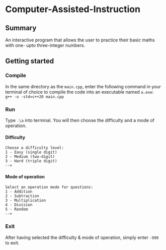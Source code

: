 # Computer-Assisted-Instruction

## Summary
An interactive program that allows the user to practice their basic maths with one- upto three-integer numbers.

## Getting started
### Compile
In the same directory as the `main.cpp`, enter the following command in your terminal of choice to compile the code into an executable named `a.exe`:<br>
`g++ -o -std=c++20 main.cpp`

### Run
Type `.\a` into terminal. You will then choose the difficulty and a mode of operation.

#### Difficulty
```
Choose a difficulty level:
1 - Easy (single digit)
2 - Medium (two-digit)
3 - Hard (triple digit)
-->
```

#### Mode of operation
```
Select an operation mode for questions:
1 - Addition
2 - Subtraction
3 - Multiplication
4 - Division
5 - Random
-->
```

### Exit
After having selected the difficulty & mode of operation, simply enter `-999` to exit.
